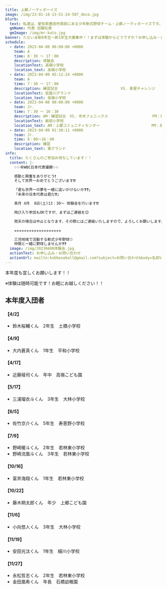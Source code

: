 ```yaml
---
title: 上郷ノーティボーイズ
image: /img/23-01-18-13-51-24-587_deco.jpg
blurb:
  text: 私達は、愛知県豊田市南部にある少年軟式野球チーム・上郷ノーティボーイズです。野球を愛する少年・少女達の夢を育み、軟式野球を正しく指導し、体力向上と礼儀を養成します。また、親友同士の友情と交歓の場を与え、規則正しい明朗な少年・少女を育成することを目的としています。
  gmName: 代表 加藤松男
  gmImage: /img/mr-kato.jpg
banner: ただいま新6年生～新1年生大募集中！！まずは体験からどうですか？お申し込み・お問い合わせはお気軽にどうぞ！！
schedule:
  - date: 2023-04-08 00:00:00 +0000
    team: A
    time: 8：30 ～ 17：00
    description: 体験会
    locationText: 高嶺小学校
    location_text: 高嶺小学校
  - date: 2023-04-09 05:12:24 +0000
    team: A
    time: 7：30 ～ 17：00
    description: 練習試合　　　　　　　　　　　　　　　　　VS. 美里チャレンジ
    locationText: 佐屋川グランド
    location_text: 高嶺小学校
  - date: 2023-04-08 00:00:00 +0000
    team: Jr.
    time: 7：30 ～ 16：30
    description: AM：練習試合　VS. 市木フェニックス　　　　　　　　　　　　PM：体験会
    locationText: 畝部小学校
    location_text: AM：上郷コミュニティセンター　　　　　　　　　　　　　　PM：高嶺小学校
  - date: 2023-04-09 01:30:11 +0000
    team: Jr.
    time: 8：00～16：00
    description: 練習
    location_text: 東グランド
info:
  title: たくさんのご参加お待ちしています！！
  content: |-
    ✨✨㊗WBC日本代表優勝✨✨

    感動と興奮をありがとう❗
    そして世界一おめでとうございます❗❗

    「君も世界一の夢を一緒に追いかけないか❓❓」
    『未来の日本代表は君だ❗❗』

    来月 4月  8日(土)13：30～ 体験会を行います❗❗

    飛び入り参加もOKですが、まずはご連絡を😊

    雨天の場合は中止となります、その際にはご連絡いたしますので、よろしくお願いします。

    ⭐︎⭐︎⭐︎⭐︎⭐︎⭐︎⭐︎⭐︎⭐︎⭐︎⭐︎⭐︎⭐︎⭐︎⭐︎⭐︎⭐︎⭐︎⭐︎

    三河地域で活動する軟式少年野球⚾️
    仲間と一緒に野球しませんか❓❓
  image: /img/20230408体験会.jpg
  actionText: お申し込み・お問い合わせ
  actionUrl: mailto:knbbaseball@gmail.com?subject=お問い合わせ&body=名前%20%3A%0D%0Aふりがな%20%3A%0D%0A電話%20%3A%0D%0A学校名%20%3A%0D%0A学年%20%3A%0D%0Aお問い合せ内容%20%3A（例、体験・見学・入団希望）
---
```

本年度も宜しくお願いします！！


※体験は随時可能です！お軽にお越しください！！

## 本年度入団者

#### 【4/2】

* 鈴木桜輔くん　2年生　土橋小学校

#### 【4/9】

* 大内蒼真くん　1年生　平和小学校

#### 【4/17】

* 近藤稜司くん　年中　高嶺こども園

#### 【5/17】

* 三浦瑠衣斗くん　3年生　大林小学校

#### 【6/5】

* 佐竹京介くん　5年生　寿恵野小学校

#### 【7/9】

* 野崎暖斗くん　2年生　若林東小学校
* 野崎流凰斗くん　3年生　若林東小学校

#### 【10/16】

* 富井海翔くん　1年生　若林東小学校

#### 【10/22】

* 藤木朔太郎くん　年少　上郷こども園

#### 【11/6】

* 小向悠人くん　3年生　大林小学校

#### 【11/19】

* 安田光汰くん　1年生　細川小学校

#### 【11/27】

* 永松哲志くん　2年生　若林東小学校
* 金田凰希くん　年長　石橋幼稚園









